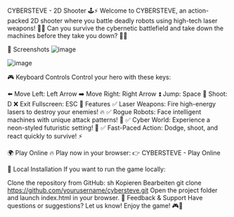 CYBERSTEVE - 2D Shooter 🕹️⚡
Welcome to CYBERSTEVE, an action-packed 2D shooter where you battle deadly robots using high-tech laser weapons! 🤖💥 Can you survive the cybernetic battlefield and take down the machines before they take you down? 🚀🔥

📸 Screenshots
![image](https://github.com/user-attachments/assets/cf3fe56f-816b-4b8e-b5f7-2aa40581c08d)

![image](https://github.com/user-attachments/assets/f05a3304-379f-4a79-be23-921691e2da41)



🎮 Keyboard Controls
Control your hero with these keys:

⬅️ Move Left: Left Arrow
➡️ Move Right: Right Arrow
⏫ Jump: Space
🔫 Shoot: D
❌ Exit Fullscreen: ESC
🚀 Features
✅ Laser Weapons: Fire high-energy lasers to destroy your enemies! 🔥
✅ Rogue Robots: Face intelligent machines with unique attack patterns! 🤖
✅ Cyber World: Experience a neon-styled futuristic setting! 🌆
✅ Fast-Paced Action: Dodge, shoot, and react quickly to survive! ⚡

🌍 Play Online
🔥 Play now in your browser:
👉 CYBERSTEVE - Play Online

🔧 Local Installation
If you want to run the game locally:

Clone the repository from GitHub:
sh
Kopieren
Bearbeiten
git clone https://github.com/yourusername/cybersteve.git
Open the project folder and launch index.html in your browser.
📢 Feedback & Support
Have questions or suggestions? Let us know! Enjoy the game! 🎮🚀
